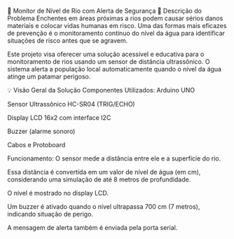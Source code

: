 🚨 Monitor de Nível de Rio com Alerta de Segurança
📌 Descrição do Problema
Enchentes em áreas próximas a rios podem causar sérios danos materiais e colocar vidas humanas em risco. Uma das formas mais eficazes de prevenção é o monitoramento contínuo do nível da água para identificar situações de risco antes que se agravem.

Este projeto visa oferecer uma solução acessível e educativa para o monitoramento de rios usando um sensor de distância ultrassônico. O sistema alerta a população local automaticamente quando o nível da água atinge um patamar perigoso.

💡 Visão Geral da Solução
Componentes Utilizados:
Arduino UNO

Sensor Ultrassônico HC-SR04 (TRIG/ECHO)

Display LCD 16x2 com interface I2C

Buzzer (alarme sonoro)

Cabos e Protoboard

Funcionamento:
O sensor mede a distância entre ele e a superfície do rio.

Essa distância é convertida em um valor de nível de água (em cm), considerando uma simulação de até 8 metros de profundidade.

O nível é mostrado no display LCD.

Um buzzer é ativado quando o nível ultrapassa 700 cm (7 metros), indicando situação de perigo.

A mensagem de alerta também é enviada pela porta serial.

